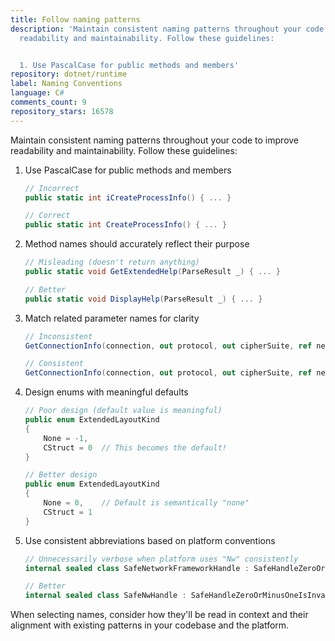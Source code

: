 ```yaml
---
title: Follow naming patterns
description: 'Maintain consistent naming patterns throughout your code to improve
  readability and maintainability. Follow these guidelines:


  1. Use PascalCase for public methods and members'
repository: dotnet/runtime
label: Naming Conventions
language: C#
comments_count: 9
repository_stars: 16578
---
```


Maintain consistent naming patterns throughout your code to improve readability and maintainability. Follow these guidelines:

1. Use PascalCase for public methods and members
   ```csharp
   // Incorrect
   public static int iCreateProcessInfo() { ... }
   
   // Correct
   public static int CreateProcessInfo() { ... }
   ```

2. Method names should accurately reflect their purpose
   ```csharp
   // Misleading (doesn't return anything)
   public static void GetExtendedHelp(ParseResult _) { ... }
   
   // Better
   public static void DisplayHelp(ParseResult _) { ... }
   ```

3. Match related parameter names for clarity
   ```csharp
   // Inconsistent
   GetConnectionInfo(connection, out protocol, out cipherSuite, ref negotiatedAlpn, out alpnLength);
   
   // Consistent
   GetConnectionInfo(connection, out protocol, out cipherSuite, ref negotiatedAlpn, out negotiatedAlpnLength);
   ```

4. Design enums with meaningful defaults
   ```csharp
   // Poor design (default value is meaningful)
   public enum ExtendedLayoutKind
   {
       None = -1,
       CStruct = 0  // This becomes the default!
   }
   
   // Better design
   public enum ExtendedLayoutKind
   {
       None = 0,    // Default is semantically "none"
       CStruct = 1
   }
   ```

5. Use consistent abbreviations based on platform conventions
   ```csharp
   // Unnecessarily verbose when platform uses "Nw" consistently
   internal sealed class SafeNetworkFrameworkHandle : SafeHandleZeroOrMinusOneIsInvalid
   
   // Better
   internal sealed class SafeNwHandle : SafeHandleZeroOrMinusOneIsInvalid
   ```

When selecting names, consider how they'll be read in context and their alignment with existing patterns in your codebase and the platform.
